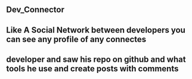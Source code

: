 ## Dev_Connector
## Like A Social Network between developers you can see any profile of any connectes 
## developer and saw his repo on github and what tools he use and create posts with comments 
